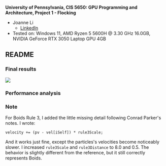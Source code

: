 **University of Pennsylvania, CIS 5650: GPU Programming and Architecture,
Project 1 - Flocking**

* Joanne Li
  * [LinkedIn](https://www.linkedin.com/in/zhuoran-li-856658244/)
* Tested on: Windows 11, AMD Ryzen 5 5600H @ 3.30 GHz 16.0GB, NVIDIA GeForce RTX 3050 Laptop GPU 4GB

## README
### Final results
![](images/proj1_1.gif)

### Performance analysis





### Note
For Boids Rule 3, I added the little missing detail following Conrad Parker's notes. I wrote:
```
velocity += (pv - vel[iSelf]) * rule3Scale;
```
And it works just fine, except the particles's velocities become noticeably slower. I increased `rule3Scale` and `rule3Distance` to 8.0 and 0.5. The behavior is slightly different from the reference, but it still correctly represents Boids.
